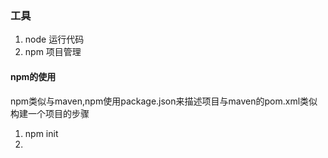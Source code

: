 ### 工具
1. node 运行代码
2. npm  项目管理

#### npm的使用
npm类似与maven,npm使用package.json来描述项目与maven的pom.xml类似
构建一个项目的步骤
1. npm init
2. 